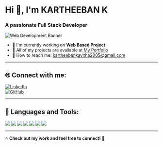 # Hi 👋, I'm KARTHEEBAN K 

### A passionate Full Stack Developer  

![Web Development Banner](https://www.digitalsolutionservices.com/img/services/web%20development.gif)  

- 🚀 I'm currently working on **Web Based Project**  
- 📂 All of my projects are available at [My Portfolio]( https://github.com/Kartheeban1808)  
- 📧 How to reach me: [kartheebankavitha2005@gmail.com](mailto:kartheebankavitha2005@gmail.com)  

---

## 🌐 Connect with me:
[![LinkedIn](https://img.shields.io/badge/LinkedIn-0077B5?style=for-the-badge&logo=linkedin&logoColor=white)](linkedin.com/in/kartheeban-kartheeban-1a248725a)  
[![GitHub](https://img.shields.io/badge/GitHub-181717?style=for-the-badge&logo=github&logoColor=white)]( https://github.com/Kartheeban1808)  

---

## 🚀 Languages and Tools:
<p align="left">
  <img src="https://img.shields.io/badge/HTML5-E34F26?style=for-the-badge&logo=html5&logoColor=white" />
  <img src="https://img.shields.io/badge/CSS3-1572B6?style=for-the-badge&logo=css3&logoColor=white" />
  <img src="https://img.shields.io/badge/JavaScript-F7DF1E?style=for-the-badge&logo=javascript&logoColor=black" />
  <img src="https://img.shields.io/badge/React-61DAFB?style=for-the-badge&logo=react&logoColor=black" />
  <img src="https://img.shields.io/badge/Node.js-339933?style=for-the-badge&logo=nodedotjs&logoColor=white" />
  <img src="https://img.shields.io/badge/MySQL-4479A1?style=for-the-badge&logo=mysql&logoColor=white" />
  <img src="https://img.shields.io/badge/Python-3776AB?style=for-the-badge&logo=python&logoColor=white" />
</p>

---

⭐ **Check out my work and feel free to connect!** 🚀

